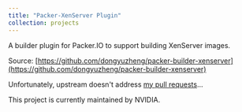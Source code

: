 ```yaml
---
title: "Packer-XenServer Plugin"
collection: projects
---
```


A builder plugin for Packer.IO to support building XenServer images.

Source: [https://github.com/dongyuzheng/packer-builder-xenserver](https://github.com/dongyuzheng/packer-builder-xenserver)

Unfortunately, upstream doesn't address [my pull requests](https://github.com/xenserver/packer-builder-xenserver/pulls?utf8=%E2%9C%93&q=is%3Apr+author%3Adongyuzheng)...

This project is currently maintained by NVIDIA.
